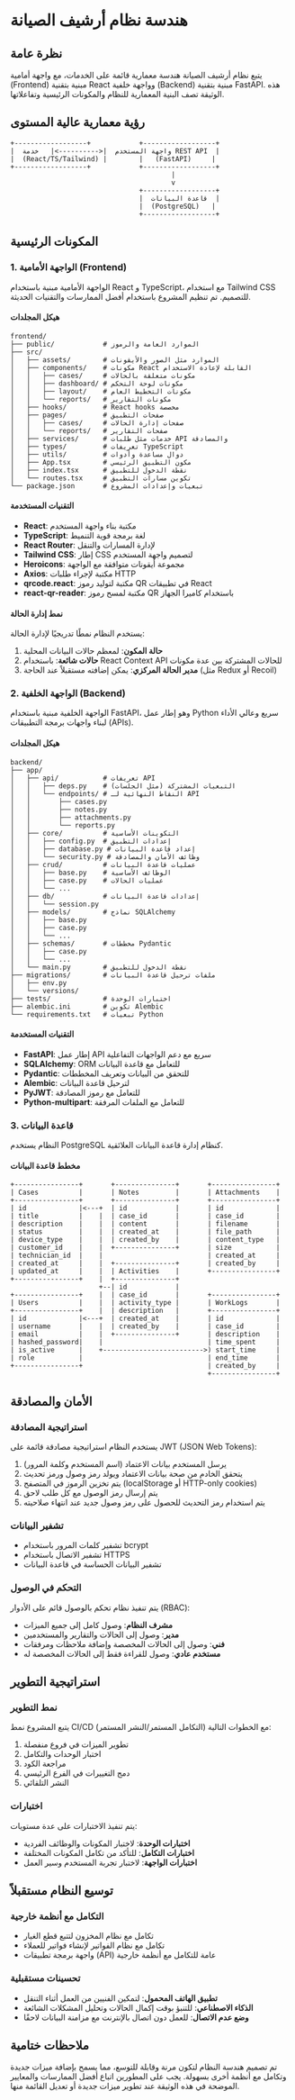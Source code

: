 # هندسة نظام أرشيف الصيانة

## نظرة عامة

يتبع نظام أرشيف الصيانة هندسة معمارية قائمة على الخدمات، مع واجهة أمامية (Frontend) مبنية بتقنية React وواجهة خلفية (Backend) مبنية بتقنية FastAPI. هذه الوثيقة تصف البنية المعمارية للنظام والمكونات الرئيسية وتفاعلاتها.

## رؤية معمارية عالية المستوى

```
+------------------+            +------------------+
|  واجهة المستخدم  |<---------->|   خدمة REST API  |
|  (React/TS/Tailwind) |        |   (FastAPI)     |
+------------------+            +------------------+
                                        |
                                        v
                                +------------------+
                                |  قاعدة البيانات  |
                                |  (PostgreSQL)   |
                                +------------------+
```

## المكونات الرئيسية

### 1. الواجهة الأمامية (Frontend)

الواجهة الأمامية مبنية باستخدام React و TypeScript، مع استخدام Tailwind CSS للتصميم. تم تنظيم المشروع باستخدام أفضل الممارسات والتقنيات الحديثة.

#### هيكل المجلدات

```
frontend/
├── public/            # الموارد العامة والرموز
├── src/
│   ├── assets/        # الموارد مثل الصور والأيقونات
│   ├── components/    # مكونات React القابلة لإعادة الاستخدام
│   │   ├── cases/     # مكونات متعلقة بالحالات
│   │   ├── dashboard/ # مكونات لوحة التحكم
│   │   ├── layout/    # مكونات التخطيط العام
│   │   └── reports/   # مكونات التقارير
│   ├── hooks/         # React hooks مخصصة
│   ├── pages/         # صفحات التطبيق
│   │   ├── cases/     # صفحات إدارة الحالات
│   │   └── reports/   # صفحات التقارير
│   ├── services/      # خدمات مثل طلبات API والمصادقة
│   ├── types/         # تعريفات TypeScript
│   ├── utils/         # دوال مساعدة وأدوات
│   ├── App.tsx        # مكون التطبيق الرئيسي
│   ├── index.tsx      # نقطة الدخول للتطبيق
│   └── routes.tsx     # تكوين مسارات التطبيق
└── package.json       # تبعيات وإعدادات المشروع
```

#### التقنيات المستخدمة

- **React**: مكتبة بناء واجهة المستخدم
- **TypeScript**: لغة برمجة قوية التنميط
- **React Router**: لإدارة المسارات والتنقل
- **Tailwind CSS**: إطار CSS لتصميم واجهة المستخدم
- **Heroicons**: مجموعة أيقونات متوافقة مع الواجهة
- **Axios**: مكتبة لإجراء طلبات HTTP
- **qrcode.react**: مكتبة لتوليد رموز QR في تطبيقات React
- **react-qr-reader**: مكتبة لمسح رموز QR باستخدام كاميرا الجهاز

#### نمط إدارة الحالة

يستخدم النظام نمطًا تدريجيًا لإدارة الحالة:

1. **حالة المكون**: لمعظم حالات البيانات المحلية
2. **حالات شائعة**: باستخدام React Context API للحالات المشتركة بين عدة مكونات
3. **مدير الحالة المركزي**: يمكن إضافته مستقبلاً عند الحاجة (مثل Redux أو Recoil)

### 2. الواجهة الخلفية (Backend)

الواجهة الخلفية مبنية باستخدام FastAPI، وهو إطار عمل Python سريع وعالي الأداء لبناء واجهات برمجة التطبيقات (APIs).

#### هيكل المجلدات

```
backend/
├── app/
│   ├── api/           # تعريفات API
│   │   ├── deps.py    # التبعيات المشتركة (مثل الجلسات)
│   │   └── endpoints/ # النقاط النهائية لـ API
│   │       ├── cases.py
│   │       ├── notes.py
│   │       ├── attachments.py
│   │       └── reports.py
│   ├── core/          # التكوينات الأساسية
│   │   ├── config.py  # إعدادات التطبيق
│   │   ├── database.py # إعداد قاعدة البيانات
│   │   └── security.py # وظائف الأمان والمصادقة
│   ├── crud/          # عمليات قاعدة البيانات
│   │   ├── base.py    # الوظائف الأساسية
│   │   ├── case.py    # عمليات الحالات
│   │   └── ...
│   ├── db/            # إعدادات قاعدة البيانات
│   │   └── session.py
│   ├── models/        # نماذج SQLAlchemy
│   │   ├── base.py
│   │   ├── case.py
│   │   └── ...
│   ├── schemas/       # مخططات Pydantic
│   │   ├── case.py
│   │   └── ...
│   └── main.py        # نقطة الدخول للتطبيق
├── migrations/        # ملفات ترحيل قاعدة البيانات
│   ├── env.py
│   └── versions/
├── tests/             # اختبارات الوحدة
├── alembic.ini        # تكوين Alembic
└── requirements.txt   # تبعيات Python
```

#### التقنيات المستخدمة

- **FastAPI**: إطار عمل API سريع مع دعم الواجهات التفاعلية
- **SQLAlchemy**: ORM للتعامل مع قاعدة البيانات
- **Pydantic**: للتحقق من البيانات وتعريف المخططات
- **Alembic**: لترحيل قاعدة البيانات
- **PyJWT**: للتعامل مع رموز المصادقة
- **Python-multipart**: للتعامل مع الملفات المرفقة

### 3. قاعدة البيانات

النظام يستخدم PostgreSQL كنظام إدارة قاعدة البيانات العلائقية.

#### مخطط قاعدة البيانات

```
+----------------+       +---------------+       +----------------+
| Cases          |       | Notes         |       | Attachments    |
+----------------+       +---------------+       +----------------+
| id             |<---+  | id            |       | id             |
| title          |    |  | case_id       |       | case_id        |
| description    |    |  | content       |       | filename       |
| status         |    |  | created_at    |       | file_path      |
| device_type    |    |  | created_by    |       | content_type   |
| customer_id    |    |  +---------------+       | size           |
| technician_id  |    |                          | created_at     |
| created_at     |    |  +---------------+       | created_by     |
| updated_at     |    |  | Activities    |       +----------------+
+----------------+    |  +---------------+
                      +--| id            |
+----------------+    |  | case_id       |       +----------------+
| Users          |    |  | activity_type |       | WorkLogs       |
+----------------+    |  | description   |       +----------------+
| id             |<---+  | created_at    |       | id             |
| username       |    |  | created_by    |       | case_id        |
| email          |    |  +---------------+       | description    |
| hashed_password|    |                          | time_spent     |
| is_active      |    +------------------------->) start_time     |
| role           |                               | end_time       |
+----------------+                               | created_by     |
                                                 +----------------+
```

## الأمان والمصادقة

### استراتيجية المصادقة

يستخدم النظام استراتيجية مصادقة قائمة على JWT (JSON Web Tokens):

1. يرسل المستخدم بيانات الاعتماد (اسم المستخدم وكلمة المرور)
2. يتحقق الخادم من صحة بيانات الاعتماد ويولد رمز وصول ورمز تحديث
3. يتم تخزين الرموز في المتصفح (localStorage أو HTTP-only cookies)
4. يتم إرسال رمز الوصول مع كل طلب لاحق
5. يتم استخدام رمز التحديث للحصول على رمز وصول جديد عند انتهاء صلاحيته

### تشفير البيانات

- تشفير كلمات المرور باستخدام bcrypt
- تشفير الاتصال باستخدام HTTPS
- تشفير البيانات الحساسة في قاعدة البيانات

### التحكم في الوصول

يتم تنفيذ نظام تحكم بالوصول قائم على الأدوار (RBAC):

- **مشرف النظام**: وصول كامل إلى جميع الميزات
- **مدير**: وصول إلى الحالات والتقارير والمستخدمين
- **فني**: وصول إلى الحالات المخصصة وإضافة ملاحظات ومرفقات
- **مستخدم عادي**: وصول للقراءة فقط إلى الحالات المخصصة له

## استراتيجية التطوير

### نمط التطوير

يتبع المشروع نمط CI/CD (التكامل المستمر/النشر المستمر) مع الخطوات التالية:

1. تطوير الميزات في فروع منفصلة
2. اختبار الوحدات والتكامل
3. مراجعة الكود
4. دمج التغييرات في الفرع الرئيسي
5. النشر التلقائي

### اختبارات

يتم تنفيذ الاختبارات على عدة مستويات:

- **اختبارات الوحدة**: لاختبار المكونات والوظائف الفردية
- **اختبارات التكامل**: للتأكد من تكامل المكونات المختلفة
- **اختبارات الواجهة**: لاختبار تجربة المستخدم وسير العمل

## توسيع النظام مستقبلاً

### التكامل مع أنظمة خارجية

- تكامل مع نظام المخزون لتتبع قطع الغيار
- تكامل مع نظام الفواتير لإنشاء فواتير للعملاء
- واجهة برمجة تطبيقات (API) عامة للتكامل مع أنظمة خارجية

### تحسينات مستقبلية

- **تطبيق الهاتف المحمول**: لتمكين الفنيين من العمل أثناء التنقل
- **الذكاء الاصطناعي**: للتنبؤ بوقت إكمال الحالات وتحليل المشكلات الشائعة
- **وضع عدم الاتصال**: للعمل دون اتصال بالإنترنت مع مزامنة البيانات لاحقًا

## ملاحظات ختامية

تم تصميم هندسة النظام لتكون مرنة وقابلة للتوسع، مما يسمح بإضافة ميزات جديدة وتكامل مع أنظمة أخرى بسهولة. يجب على المطورين اتباع أفضل الممارسات والمعايير الموضحة في هذه الوثيقة عند تطوير ميزات جديدة أو تعديل القائمة منها.
